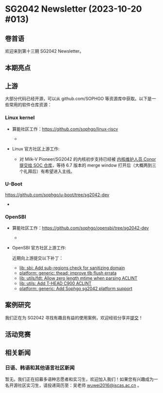 # SG2042 Newsletter (2023-10-20 #013)

## 卷首语

欢迎来到第十三期 SG2042 Newsletter。

## 本期亮点

## 上游


大部分代码已经开源，可以从 github.com/SOPHGO 等资源库中获取。以下是一些常用的软件仓库资源：

### Linux kernel

+ 算能社区工作：https://github.com/sophgo/linux-riscv

  +  

+ Linux 官方社区上游工作:

  + 对 Milk-V Pioneer/SG2042 的内核初步支持已经被 [内核维护人员 Conor 提交给 SOC 仓库][lk-1]，等待 6.7 版本的 merge window 打开后（大概两到三个礼拜后）有希望进入主线。

[lk-1]:https://lore.kernel.org/linux-riscv/20231016-filing-payroll-7aca51b8f1a3@spud/

### U-Boot

https://github.com/sophgo/u-boot/tree/sg2042-dev

+ 

### OpenSBI

+ 算能社区工作：https://github.com/sophgo/opensbi/tree/sg2042-dev

  +

+ OpenSBI 官方社区上游工作:

  近期向上游提交以下补丁：

  + [lib: sbi: Add sub-regions check for sanitizing domain][sbi-1]
  + [platform: generic: thead: improve tlb flush errata][sbi-2]
  + [lib: utils/fdt: Allow zero length mtime when parsing ACLINT][sbi-3]
  + [lib: utils: Add T-HEAD C900 ACLINT][sbi-4]
  + [platform: generic: Add Sophgo sg2042 platform support][sbi-5]


[sbi-1]:https://lists.infradead.org/pipermail/opensbi/2023-October/005705.html
[sbi-2]:https://lists.infradead.org/pipermail/opensbi/2023-October/005712.html
[sbi-3]:https://lists.infradead.org/pipermail/opensbi/2023-October/005718.html
[sbi-4]:https://lists.infradead.org/pipermail/opensbi/2023-October/005736.html
[sbi-5]:https://lists.infradead.org/pipermail/opensbi/2023-October/005725.html

## 案例研究

我们正在为 SG2042 寻找有趣且有益的使用案例，欢迎经验分享并[提交](https://github.com/sophgocommunity/SG2042-Newsletter/pulls)！

## 活动竞赛

## 相关新闻

### 日语、韩语和其他语言社区新闻

暂无。我们正在招募多语种志愿者和实习生，欢迎加入我们！如果您有兴趣成为一名开源社区实习生，请投递简历至：吴老师 [wuwei2016@iscas.ac.cn](mailto:wuwei2016@iscas.ac.cn) 。
